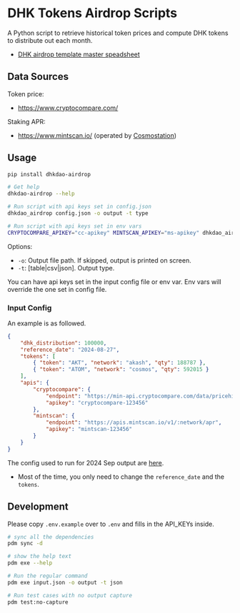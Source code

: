 # DHK Tokens Airdrop Scripts

A Python script to retrieve historical token prices and compute DHK tokens to distribute out each month.

- [DHK airdrop template master speadsheet](https://docs.google.com/spreadsheets/d/1QliDXE6yMNnPxhqraLqhTDnRQ0vbpvapLYoMC0vFgSc/edit?usp=sharing)

## Data Sources

Token price:
- <https://www.cryptocompare.com/>

Staking APR:
- <https://www.mintscan.io/> (operated by [Cosmostation](https://cosmostation.io/))

## Usage

```bash
pip install dhkdao-airdrop

# Get help
dhkdao-airdrop --help

# Run script with api keys set in config.json
dhkdao_airdrop config.json -o output -t type

# Run script with api keys set in env vars
CRYPTOCOMPARE_APIKEY="cc-apikey" MINTSCAN_APIKEY="ms-apikey" dhkdao_airdrop config.json -o output -t type
```

Options:

- `-o`: Output file path. If skipped, output is printed on screen.
- `-t`: [table|csv|json]. Output type.

You can have api keys set in the input config file or env var. Env vars will override the one set in config file.

### Input Config

An example is as followed.

```json
{
    "dhk_distribution": 100000,
    "reference_date": "2024-08-27",
    "tokens": [
        { "token": "AKT", "network": "akash", "qty": 188787 },
        { "token": "ATOM", "network": "cosmos", "qty": 592015 }
    ],
    "apis": {
        "cryptocompare": {
            "endpoint": "https://min-api.cryptocompare.com/data/pricehistorical",
            "apikey": "cryptocompare-123456"
        },
        "mintscan": {
            "endpoint": "https://apis.mintscan.io/v1/:network/apr",
            "apikey": "mintscan-123456"
        }
    }
}
```

The config used to run for 2024 Sep output are [here](./configs/config-202409.json).


- Most of the time, you only need to change the `reference_date` and the `tokens`.


## Development

Please copy `.env.example` over to `.env` and fills in the API_KEYs inside.

```bash
# sync all the dependencies
pdm sync -d

# show the help text
pdm exe --help

# Run the regular command
pdm exe input.json -o output -t json

# Run test cases with no output capture
pdm test:no-capture
```

